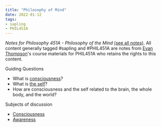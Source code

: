 ```yaml
---
title: "Philosophy of Mind"
date: 2022-01-12
tags:
- sapling
- PHIL451A
---
```


*Notes for Philosophy 451A - Philosophy of the Mind* [(see all notes)](/tags/PHIL451A). All content generally tagged #sapling and #PHIL451A are notes from [Evan Thompson](https://evanthompson.me/)'s course materials for PHIL451A who retains the rights to this content.

Guiding Questions
- What is [consciousness](thoughts/consciousness.md)?  
- What is [the self](thoughts/the%20Self.md)?  
- How are consciousness and the self related to the brain, the whole body, and the world?

Subjects of discussion
- [Consciousness](thoughts/consciousness.md)
- [Awareness](thoughts/awareness.md)
